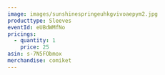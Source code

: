 ```yaml
---
image: images/sunshinespringeuhkgvivoaepym2.jpg
producttype: Sleeves
eventId: eUBdWMfNo
pricings:
  - quantity: 1
    price: 25
asin: s-7N5FObmox
merchandise: comiket
---
```

